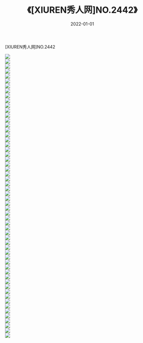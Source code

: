 ﻿---
layout: post
title:  《[XIUREN秀人网]NO.2442》
date:   2022-01-01
img: http://pic.660000.xyz/1:/秀人网/秀人网第03部分/[XIUREN秀人网]NO.2442/000.jpg
categories: [美女, 清纯, 唯美]
---

[XIUREN秀人网]NO.2442

 ![](http://pic.660000.xyz/1:/秀人网/秀人网第03部分/[XIUREN秀人网]NO.2442/001.jpg) <br>![](http://pic.660000.xyz/1:/秀人网/秀人网第03部分/[XIUREN秀人网]NO.2442/002.jpg) <br>![](http://pic.660000.xyz/1:/秀人网/秀人网第03部分/[XIUREN秀人网]NO.2442/003.jpg) <br>![](http://pic.660000.xyz/1:/秀人网/秀人网第03部分/[XIUREN秀人网]NO.2442/004.jpg) <br>![](http://pic.660000.xyz/1:/秀人网/秀人网第03部分/[XIUREN秀人网]NO.2442/005.jpg) <br>![](http://pic.660000.xyz/1:/秀人网/秀人网第03部分/[XIUREN秀人网]NO.2442/006.jpg) <br>![](http://pic.660000.xyz/1:/秀人网/秀人网第03部分/[XIUREN秀人网]NO.2442/007.jpg) <br>![](http://pic.660000.xyz/1:/秀人网/秀人网第03部分/[XIUREN秀人网]NO.2442/008.jpg) <br>![](http://pic.660000.xyz/1:/秀人网/秀人网第03部分/[XIUREN秀人网]NO.2442/009.jpg) <br>![](http://pic.660000.xyz/1:/秀人网/秀人网第03部分/[XIUREN秀人网]NO.2442/010.jpg) <br>![](http://pic.660000.xyz/1:/秀人网/秀人网第03部分/[XIUREN秀人网]NO.2442/011.jpg) <br>![](http://pic.660000.xyz/1:/秀人网/秀人网第03部分/[XIUREN秀人网]NO.2442/012.jpg) <br>![](http://pic.660000.xyz/1:/秀人网/秀人网第03部分/[XIUREN秀人网]NO.2442/013.jpg) <br>![](http://pic.660000.xyz/1:/秀人网/秀人网第03部分/[XIUREN秀人网]NO.2442/014.jpg) <br>![](http://pic.660000.xyz/1:/秀人网/秀人网第03部分/[XIUREN秀人网]NO.2442/015.jpg) <br>![](http://pic.660000.xyz/1:/秀人网/秀人网第03部分/[XIUREN秀人网]NO.2442/016.jpg) <br>![](http://pic.660000.xyz/1:/秀人网/秀人网第03部分/[XIUREN秀人网]NO.2442/017.jpg) <br>![](http://pic.660000.xyz/1:/秀人网/秀人网第03部分/[XIUREN秀人网]NO.2442/018.jpg) <br>![](http://pic.660000.xyz/1:/秀人网/秀人网第03部分/[XIUREN秀人网]NO.2442/019.jpg) <br>![](http://pic.660000.xyz/1:/秀人网/秀人网第03部分/[XIUREN秀人网]NO.2442/020.jpg) <br>![](http://pic.660000.xyz/1:/秀人网/秀人网第03部分/[XIUREN秀人网]NO.2442/021.jpg) <br>![](http://pic.660000.xyz/1:/秀人网/秀人网第03部分/[XIUREN秀人网]NO.2442/022.jpg) <br>![](http://pic.660000.xyz/1:/秀人网/秀人网第03部分/[XIUREN秀人网]NO.2442/023.jpg) <br>![](http://pic.660000.xyz/1:/秀人网/秀人网第03部分/[XIUREN秀人网]NO.2442/024.jpg) <br>![](http://pic.660000.xyz/1:/秀人网/秀人网第03部分/[XIUREN秀人网]NO.2442/025.jpg) <br>![](http://pic.660000.xyz/1:/秀人网/秀人网第03部分/[XIUREN秀人网]NO.2442/026.jpg) <br>![](http://pic.660000.xyz/1:/秀人网/秀人网第03部分/[XIUREN秀人网]NO.2442/027.jpg) <br>![](http://pic.660000.xyz/1:/秀人网/秀人网第03部分/[XIUREN秀人网]NO.2442/028.jpg) <br>![](http://pic.660000.xyz/1:/秀人网/秀人网第03部分/[XIUREN秀人网]NO.2442/029.jpg) <br>![](http://pic.660000.xyz/1:/秀人网/秀人网第03部分/[XIUREN秀人网]NO.2442/030.jpg) <br>![](http://pic.660000.xyz/1:/秀人网/秀人网第03部分/[XIUREN秀人网]NO.2442/031.jpg) <br>![](http://pic.660000.xyz/1:/秀人网/秀人网第03部分/[XIUREN秀人网]NO.2442/032.jpg) <br>![](http://pic.660000.xyz/1:/秀人网/秀人网第03部分/[XIUREN秀人网]NO.2442/033.jpg) <br>![](http://pic.660000.xyz/1:/秀人网/秀人网第03部分/[XIUREN秀人网]NO.2442/034.jpg) <br>![](http://pic.660000.xyz/1:/秀人网/秀人网第03部分/[XIUREN秀人网]NO.2442/035.jpg) <br>![](http://pic.660000.xyz/1:/秀人网/秀人网第03部分/[XIUREN秀人网]NO.2442/036.jpg) <br>![](http://pic.660000.xyz/1:/秀人网/秀人网第03部分/[XIUREN秀人网]NO.2442/037.jpg) <br>![](http://pic.660000.xyz/1:/秀人网/秀人网第03部分/[XIUREN秀人网]NO.2442/038.jpg) <br>![](http://pic.660000.xyz/1:/秀人网/秀人网第03部分/[XIUREN秀人网]NO.2442/039.jpg) <br>![](http://pic.660000.xyz/1:/秀人网/秀人网第03部分/[XIUREN秀人网]NO.2442/040.jpg) <br>![](http://pic.660000.xyz/1:/秀人网/秀人网第03部分/[XIUREN秀人网]NO.2442/041.jpg) <br>![](http://pic.660000.xyz/1:/秀人网/秀人网第03部分/[XIUREN秀人网]NO.2442/042.jpg) <br>![](http://pic.660000.xyz/1:/秀人网/秀人网第03部分/[XIUREN秀人网]NO.2442/043.jpg) <br>![](http://pic.660000.xyz/1:/秀人网/秀人网第03部分/[XIUREN秀人网]NO.2442/044.jpg) <br>![](http://pic.660000.xyz/1:/秀人网/秀人网第03部分/[XIUREN秀人网]NO.2442/045.jpg) <br>![](http://pic.660000.xyz/1:/秀人网/秀人网第03部分/[XIUREN秀人网]NO.2442/046.jpg) <br>![](http://pic.660000.xyz/1:/秀人网/秀人网第03部分/[XIUREN秀人网]NO.2442/047.jpg) <br>![](http://pic.660000.xyz/1:/秀人网/秀人网第03部分/[XIUREN秀人网]NO.2442/048.jpg) <br>![](http://pic.660000.xyz/1:/秀人网/秀人网第03部分/[XIUREN秀人网]NO.2442/049.jpg) <br>![](http://pic.660000.xyz/1:/秀人网/秀人网第03部分/[XIUREN秀人网]NO.2442/050.jpg) <br>![](http://pic.660000.xyz/1:/秀人网/秀人网第03部分/[XIUREN秀人网]NO.2442/051.jpg) <br>![](http://pic.660000.xyz/1:/秀人网/秀人网第03部分/[XIUREN秀人网]NO.2442/052.jpg) <br>![](http://pic.660000.xyz/1:/秀人网/秀人网第03部分/[XIUREN秀人网]NO.2442/053.jpg) <br>![](http://pic.660000.xyz/1:/秀人网/秀人网第03部分/[XIUREN秀人网]NO.2442/054.jpg) <br>![](http://pic.660000.xyz/1:/秀人网/秀人网第03部分/[XIUREN秀人网]NO.2442/055.jpg) <br>![](http://pic.660000.xyz/1:/秀人网/秀人网第03部分/[XIUREN秀人网]NO.2442/056.jpg) <br>![](http://pic.660000.xyz/1:/秀人网/秀人网第03部分/[XIUREN秀人网]NO.2442/057.jpg) <br>![](http://pic.660000.xyz/1:/秀人网/秀人网第03部分/[XIUREN秀人网]NO.2442/058.jpg) <br>